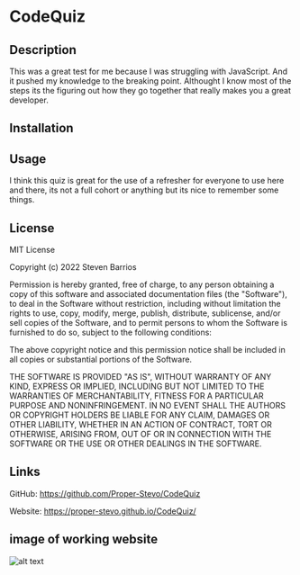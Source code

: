 # CodeQuiz

## Description

This was a great test for me because I was struggling with JavaScript. And it pushed my knowledge to the breaking point. Althought I know most of the steps its the figuring out how they go together that really makes you a great developer. 


## Installation
## Usage

I think this quiz is great for the use of a refresher for everyone to use here and there, its not a full cohort or anything but its nice to remember some things. 

## License
MIT License

Copyright (c) 2022 Steven Barrios

Permission is hereby granted, free of charge, to any person obtaining a copy
of this software and associated documentation files (the "Software"), to deal
in the Software without restriction, including without limitation the rights
to use, copy, modify, merge, publish, distribute, sublicense, and/or sell
copies of the Software, and to permit persons to whom the Software is
furnished to do so, subject to the following conditions:

The above copyright notice and this permission notice shall be included in all
copies or substantial portions of the Software.

THE SOFTWARE IS PROVIDED "AS IS", WITHOUT WARRANTY OF ANY KIND, EXPRESS OR
IMPLIED, INCLUDING BUT NOT LIMITED TO THE WARRANTIES OF MERCHANTABILITY,
FITNESS FOR A PARTICULAR PURPOSE AND NONINFRINGEMENT. IN NO EVENT SHALL THE
AUTHORS OR COPYRIGHT HOLDERS BE LIABLE FOR ANY CLAIM, DAMAGES OR OTHER
LIABILITY, WHETHER IN AN ACTION OF CONTRACT, TORT OR OTHERWISE, ARISING FROM,
OUT OF OR IN CONNECTION WITH THE SOFTWARE OR THE USE OR OTHER DEALINGS IN THE
SOFTWARE.


## Links
 GitHub: 
 https://github.com/Proper-Stevo/CodeQuiz

 Website:
 https://proper-stevo.github.io/CodeQuiz/

 ## image of working website

![alt text](https://github.com/[Proper-Stevo]/[CodeQuiz]/blob/[main]/image.jpg?raw=true)
